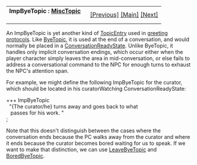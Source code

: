 ---
---
<table width="100%" data-border="0" data-cellspacing="0"
data-cellpadding="3" data-bgcolor="#C0C0C0">
<colgroup>
<col style="width: 50%" />
<col style="width: 50%" />
</colgroup>
<tbody>
<tr>
<td style="text-align: left;"><strong>ImpByeTopic : <a
href="misctopic.html">MiscTopic</a><br />
<br />
</strong></td>
<td style="text-align: right;"><a href="byetopic.html">[Previous]</a> <a
href="generalintroduction.html">[Main]</a> <a
href="leavebyetopic.html">[Next]</a></td>
</tr>
</tbody>
</table>

  
An ImpByeTopic is yet another kind of [TopicEntry](topicentry.html) used
in [greeting protocols](greetingprotocols.html). Like
[ByeTopic](byetopic.html), it is used at the end of a conversation, and
would normally be placed in a
[ConversationReadyState](conversationreadystate.html). Unlike ByeTopic,
it handles only implicit conversation endings, which occur either when
the player character simply leaves the area in mid-conversation, or else
fails to address a conversational command to the NPC for enough turns to
exhaust the NPC's attention span.  
  
For example, we might define the following ImpByeTopic for the curator,
which should be located in his curatorWatching ConversationReadyState:  
  
+++ ImpByeTopic  
  "{The curator/he} turns away and goes back to what  
   passes for his work. "  
;  
  
Note that this doesn't distinguish between the cases where the
conversation ends because the PC walks away from the curator and where
it ends because the curator becomes bored waiting for us to speak. If we
want to make that distinction, we can use
[LeaveByeTopic](leavebyetopic.html) and
[BoredByeTopic](boredbyetopic.html).  
  
  
  
